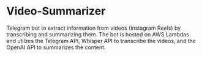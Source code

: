 # Video-Summarizer
Telegram bot to extract information from videos (Instagram Reels)  by transcribing and summarizing them. The bot is hosted on AWS Lambdas and utilzes the Telegram API, Whisper API to transcribe the videos, and the OpenAI API to summarizes the content. 
